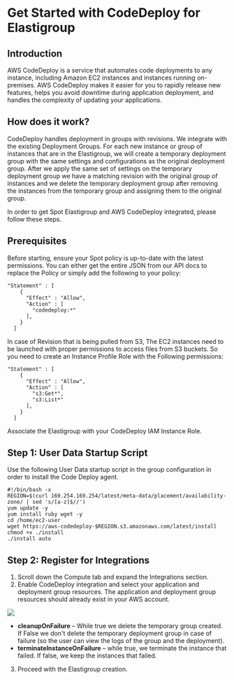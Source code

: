 # Get Started with CodeDeploy for Elastigroup

## Introduction

AWS CodeDeploy is a service that automates code deployments to any instance, including Amazon EC2 instances and instances running on-premises. AWS CodeDeploy makes it easier for you to rapidly release new features, helps you avoid downtime during application deployment, and handles the complexity of updating your applications.

## How does it work?

CodeDeploy handles deployment in groups with revisions. We integrate with the existing Deployment Groups. For each new instance or group of instances that are in the Elastigroup, we will create a temporary deployment group with the same settings and configurations as the original deployment group. After we apply the same set of settings on the temporary deployment group we have a matching revision with the original group of instances and we delete the temporary deployment group after removing the instances from the temporary group and assigning them to the original group.

In order to get Spot Elastigroup and AWS CodeDeploy integrated, please follow these steps.

## Prerequisites

Before starting, ensure your Spot policy is up-to-date with the latest permissions. You can either get the entire JSON from our API docs to replace the Policy or simply add the following to your policy:

```
"Statement" : [
    {
      "Effect" : "Allow",
      "Action" : [
        "codedeploy:*"
      ],
    }
  ]
```

In case of Revision that is being pulled from S3, The EC2 instances need to be launched with proper permissions to access files from S3 buckets.
So you need to create an Instance Profile Role with the Following permissions:

```
"Statement" : [
    {
      "Effect" : "Allow",
      "Action" : [
        "s3:Get*",
        "s3:List*"
      ],
    }
  ]
```

Associate the Elastigroup with your CodeDeploy IAM Instance Role.

## Step 1: User Data Startup Script

Use the following User Data startup script in the group configuration in order to install the Code Deploy agent.

```
#!/bin/bash -x
REGION=$(curl 169.254.169.254/latest/meta-data/placement/availability-zone/ | sed 's/[a-z]$//')
yum update -y
yum install ruby wget -y
cd /home/ec2-user
wget https://aws-codedeploy-$REGION.s3.amazonaws.com/latest/install
chmod +x ./install
./install auto
```

## Step 2: Register for Integrations

1. Scroll down the Compute tab and expand the Integrations section.
2. Enable CodeDeploy integration and select your application and deployment group resources. The application and deployment group resources should already exist in your AWS account.

<img src="/elastigroup/_media/codedeployREADME_1.png" />

- **cleanupOnFailure** – While true we delete the temporary group created. If False we don't delete the temporary deployment group in case of failure (so the user can view the logs of the group and the deployment).
- **terminateInstanceOnFailure** – while true, we terminate the instance that failed. If false, we keep the instances that failed.

3. Proceed with the Elastigroup creation.
